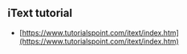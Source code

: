## iText tutorial
- [https://www.tutorialspoint.com/itext/index.htm](https://www.tutorialspoint.com/itext/index.htm)
